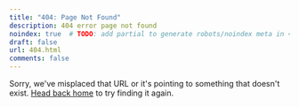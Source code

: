```yaml
---
title: "404: Page Not Found"
description: 404 error page not found
noindex: true  # TODO: add partial to generate robots/noindex meta in <head/>
draft: false
url: 404.html  
comments: false
---
```


Sorry, we've misplaced that URL or it's pointing to something that doesn't exist. [Head back home](/) to try finding it again.